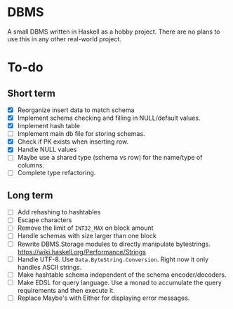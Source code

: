 # DBMS
A small DBMS written in Haskell as a hobby project. 
There are no plans to use this in any other real-world project.

# To-do

## Short term
- [X] Reorganize insert data to match schema
- [X] Implement schema checking and filling in NULL/default values.
- [X] Implement hash table
- [ ] Implement main db file for storing schemas. 
- [X] Check if PK exists when inserting row.
- [X] Handle NULL values
- [ ] Maybe use a shared type (schema vs row) for the name/type of columns.
- [ ] Complete type refactoring.

## Long term
- [ ] Add rehashing to hashtables
- [ ] Escape characters 
- [ ] Remove the limit of `INT32_MAX` on block amount
- [ ] Handle schemas with size larger than one block
- [ ] Rewrite DBMS.Storage modules to directly manipulate bytestrings. https://wiki.haskell.org/Performance/Strings
- [ ] Handle UTF-8. Use `Data.ByteString.Conversion`. Right now it only handles ASCII strings.
- [ ] Make hashtable schema independent of the schema encoder/decoders.
- [ ] Make EDSL for query language. Use a monad to accumulate the query 
requirements and then execute it.
- [ ] Replace Maybe's with Either for displaying error messages.
